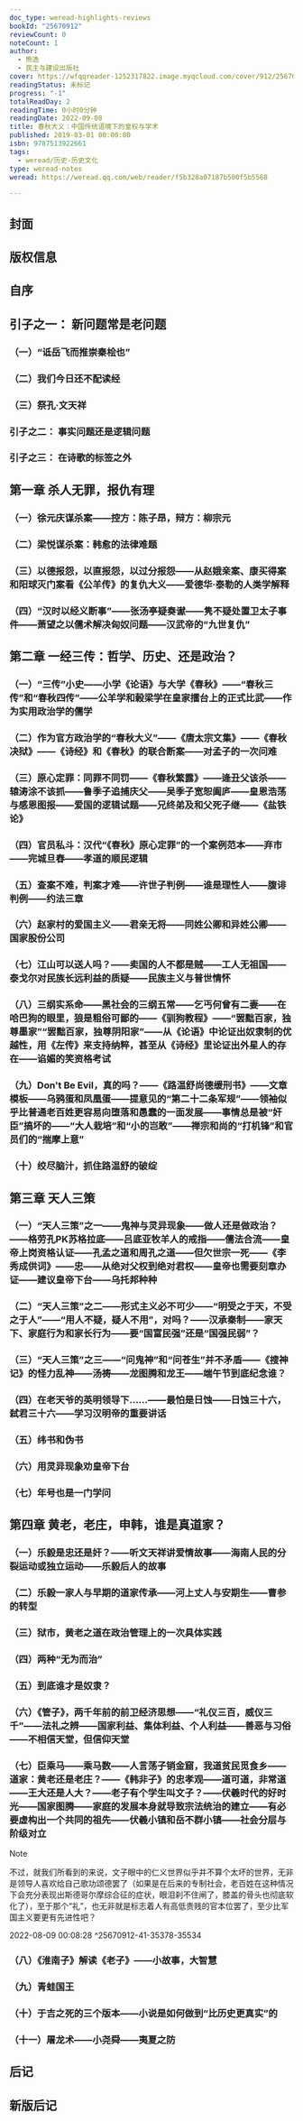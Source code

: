 ```yaml
---
doc_type: weread-highlights-reviews
bookId: "25670912"
reviewCount: 0
noteCount: 1
author:
  - 熊逸
  - 民主与建设出版社
cover: https://wfqqreader-1252317822.image.myqcloud.com/cover/912/25670912/t7_25670912.jpg
readingStatus: 未标记
progress: "-1"
totalReadDay: 2
readingTime: 0小时0分钟
readingDate: 2022-09-08
title: 春秋大义：中国传统语境下的皇权与学术
published: 2019-03-01 00:00:00
isbn: 9787513922661
tags:
  - weread/历史-历史文化
type: weread-notes
weread: https://weread.qq.com/web/reader/f5b328a07187b500f5b5568

---
```



## 封面

## 版权信息

## 自序

## 引子之一： 新问题常是老问题

### （一）“诋岳飞而推崇秦桧也”

### （二）我们今日还不配读经

### （三）祭孔·文天祥

### 引子之二： 事实问题还是逻辑问题

### 引子之三： 在诗歌的标签之外

## 第一章 杀人无罪，报仇有理

### （一）徐元庆谋杀案——控方：陈子昂，辩方：柳宗元

### （二）梁悦谋杀案：韩愈的法律难题

### （三）以德报怨，以直报怨，以过分报怨——从赵娥亲案、康买得案和阳球灭门案看《公羊传》的复仇大义——爱德华·泰勒的人类学解释

### （四）“汉时以经义断事”——张汤亭疑奏谳——隽不疑处置卫太子事件——萧望之以儒术解决匈奴问题——汉武帝的“九世复仇”

## 第二章 一经三传：哲学、历史、还是政治？

### （一）“三传”小史——小学《论语》与大学《春秋》——“春秋三传”和“春秋四传”——公羊学和榖梁学在皇家擂台上的正式比武——作为实用政治学的儒学

### （二）作为官方政治学的“春秋大义”——《唐太宗文集》——《春秋决狱》——《诗经》和《春秋》的联合断案——对孟子的一次问难

### （三）原心定罪：同罪不同罚——《春秋繁露》——逄丑父该杀——辕涛涂不该抓——鲁季子追捕庆父——吴季子宽恕阖庐——皇恩浩荡与感恩图报——爱国的逻辑试题——兄终弟及和父死子继——《盐铁论》

### （四）官员私斗：汉代“《春秋》原心定罪”的一个案例范本——弃市——完城旦舂——孝道的顺民逻辑

### （五）查案不难，判案才难——许世子判例——谁是理性人——腹诽判例——约法三章

### （六）赵家村的爱国主义——君亲无将——同姓公卿和异姓公卿——国家股份公司

### （七）江山可以送人吗？——卖国的人不都是贼——工人无祖国——泰戈尔对民族长远利益的质疑——民族主义与普世情怀

### （八）三纲实系命——黑社会的三纲五常——乞丐何曾有二妻——在哈巴狗的眼里，狼是粗俗可鄙的——《驯狗教程》——“罢黜百家，独尊墨家”“罢黜百家，独尊阴阳家”——从《论语》中论证出奴隶制的优越性，用《左传》来支持纳粹，甚至从《诗经》里论证出外星人的存在——谄媚的笑资格考试

### （九）Don't Be Evil，真的吗？——《路温舒尚德缓刑书》——文章模板——乌鸦蛋和凤凰蛋——提意见的“第二十二条军规”——领袖似乎比普通老百姓更容易向堕落和愚蠢的一面发展——事情总是被“奸臣”搞坏的——“大人栽培”和“小的岂敢”——禅宗和尚的“打机锋”和官员们的“揣摩上意”

### （十）绞尽脑汁，抓住路温舒的破绽

## 第三章 天人三策

### （一）“天人三策”之一——鬼神与灵异现象——做人还是做政治？——格劳孔PK苏格拉底——吕底亚牧羊人的戒指——儒法合流——皇帝上岗资格认证——孔孟之道和周孔之道——但欠世宗一死——《李秀成供词》——忠——从绝对父权到绝对君权——皇帝也需要刻章办证——建议皇帝下台——乌托邦种种

### （二）“天人三策”之二——形式主义必不可少——“明受之于天，不受之于人”——“用人不疑，疑人不用”，对吗？——汉承秦制——家天下、家庭行为和家长行为——要“国富民强”还是“国强民弱”？

### （三）“天人三策”之三——“问鬼神”和“问苍生”并不矛盾——《搜神记》的怪力乱神——汤祷——龙图腾和龙王——端午节到底纪念谁？

### （四）在老天爷的英明领导下……——最怕是日蚀——日蚀三十六，弑君三十六——学习汉明帝的重要讲话

### （五）纬书和伪书

### （六）用灵异现象劝皇帝下台

### （七）年号也是一门学问

## 第四章 黄老，老庄，申韩，谁是真道家？

### （一）乐毅是忠还是奸？——听文天祥讲爱情故事——海南人民的分裂运动或独立运动——乐毅后人的故事

### （二）乐毅一家人与早期的道家传承——河上丈人与安期生——曹参的转型

### （三）狱市，黄老之道在政治管理上的一次具体实践

### （四）两种“无为而治”

### （五）到底谁才是奴隶？

### （六）《管子》，两千年前的前卫经济思想——“礼仪三百，威仪三千”——法礼之辨——国家利益、集体利益、个人利益——善恶与习俗——不相信天堂，但信仰天堂

### （七）臣乘马——乘马数——人言荡子销金窟，我道贫民觅食乡——道家：黄老还是老庄？——《韩非子》的忠孝观——道可道，非常道——王大还是人大？——老子有个学生叫文子？——伏羲时代的好时光——国家图腾——家庭的发展本身就导致宗法统治的建立——有必要虚构出一个共同的祖先——伏羲小镇和岳不群小镇——社会分层与阶级对立

> [!NOTE] 
> 不过，就我们所看到的来说，文子眼中的仁义世界似乎并不算个太坏的世界，无非是领导人喜欢给自己歌功颂德罢了（如果是在后来的专制社会，老百姓在这种情况下会充分表现出斯德哥尔摩综合征的症状，眼泪刹不住闸了，膝盖的骨头也彻底软化了），至于那个“礼”，也无非就是标志着人有高低贵贱的官本位罢了，至少比军国主义要更有先进性吧？
> 
> 2022-08-09 00:08:28 ^25670912-41-35378-35534

### （八）《淮南子》解读《老子》——小故事，大智慧

### （九）青蛙国王

### （十）于吉之死的三个版本——小说是如何做到“比历史更真实”的

### （十一）屠龙术——小尧舜——夷夏之防

## 后记

## 新版后记

